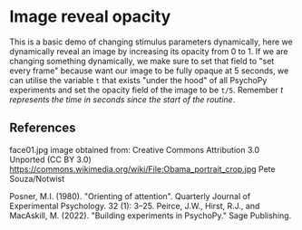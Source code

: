 Image reveal opacity
===============================================

This is a basic demo of changing stimulus parameters dynamically, here we dynamically reveal an image by increasing its opacity from 0 to 1. If we are changing something dynamically, we make sure to set that field to "set every frame" because want our image to be fully opaque at 5 seconds, we can utilise the variable `t` that exists "under the hood" of all PsychoPy experiments and set the opacity field of the image to be `t/5`. Remember *t represents the time in seconds since the start of the routine*. 

References
--------------

face01.jpg image obtained from: 
 Creative Commons Attribution 3.0 Unported (CC BY 3.0)
 https://commons.wikimedia.org/wiki/File:Obama_portrait_crop.jpg
 Pete Souza/Notwist

Posner, M.I. (1980). "Orienting of attention". Quarterly Journal of Experimental Psychology. 32 (1): 3–25.
Peirce, J.W., Hirst, R.J., and MacAskill, M. (2022). "Building experiments in PsychoPy." Sage Publishing.
